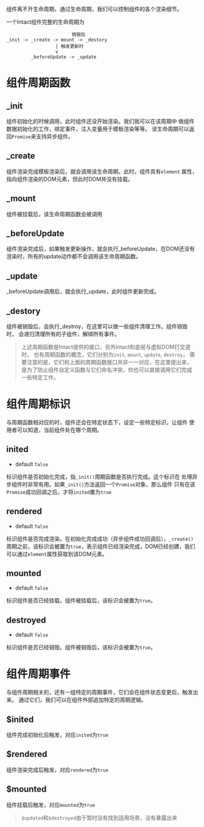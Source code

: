 组件离不开生命周期，通过生命周期，我们可以控制组件的各个渲染细节。

一个Intact组件完整的生命周期为

```
                        销毁后
_init -> _create -> mount -> _destory
                  | 触发更新时 
                  v
         _beforeUpdate -> _update
```

# 组件周期函数

## _init

组件初始化的时候调用，此时组件还没开始渲染。我们我可以在该周期中
做组件数据初始化的工作，绑定事件，注入变量用于模板渲染等等。
该生命周期可以返回`Promise`来支持异步组件。

## _create

组件渲染完成模板渲染后，就会调用该生命周期。此时，组件具有`element`
属性，指向组件渲染的DOM元素，但此时DOM并没有挂载。

## _mount

组件被挂载后，该生命周期函数会被调用

## _beforeUpdate

组件渲染完成后，如果触发更新操作，就会执行_beforeUpdate，在DOM还没有
渲染时，所有的update动作都不会调用该生命周期函数。

## _update

_beforeUpdate调用后，就会执行_update，此时组件更新完成。

## _destory

组件被销毁后，会执行_destroy，在这里可以做一些组件清理工作。组件销毁时，
会递归清理所有的子组件，解绑所有事件。

> 上述周期函数是Intact提供的接口，另外Intact和底层与虚拟DOM打交道时，
> 也有周期函数的概念，它们分别为`init`, `mount`, `update`, `destroy`，
> 需要注意的是，它们和上面的周期函数接口并非一一对应，在这里提出来，
> 是为了防止组件自定义函数与它们命名冲突，你也可以直接调用它们完成
> 一些特定工作。

# 组件周期标识 

与周期函数相对应的时，组件还会在特定状态下，设定一些特定标识，让组件
使用者可以知道，当前组件处在哪个周期。

## inited

* default `false`

标识组件是否初始化完成，指`_init()`周期函数是否执行完成。这个标识在
处理异步组件时非常有用。如果`_init()`方法返回一个`Promise`对象，那么组件
只有在该`Promise`成功回调之后，才将`inited`置为`true`

## rendered

* default `false`

标识组件是否完成渲染。在初始化完成成功（异步组件成功回调后），`_create()`
周期之前，该标识会被置为`true`，表示组件已经渲染完成，DOM已经创建，我们
可以通过`element`属性获取到该DOM元素。

## mounted

* default `false`

标识组件是否已经挂载。组件被挂载后，该标识会被置为`true`。

## destroyed

* default `false`

标识组件是否已经销毁。组件被销毁后，该标识会被置为`true`。

# 组件周期事件

与组件周期相关的，还有一组特定的周期事件，它们会在组件状态变更后，触发出来。
通过它们，我们可以在组件外部追加特定的周期逻辑。

## $inited

组件完成初始化后触发，对应`inited`为`true`

## $rendered

组件渲染完成后触发，对应`rendered`为`true`

## $mounted

组件挂载后触发，对应`mounted`为`true`

> `$updated`和`$destroyed`由于暂时没有找到适用场景，没有暴露出来
